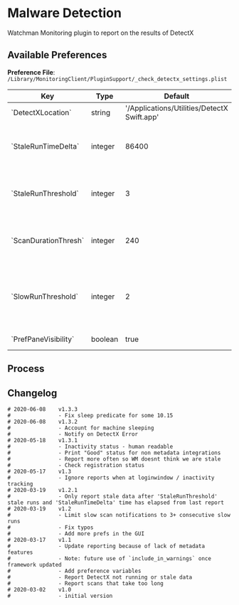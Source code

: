 # Malware Detection

Watchman Monitoring plugin to report on the results of DetectX

## Available Preferences

**Preference File**: `/Library/MonitoringClient/PluginSupport/_check_detectx_settings.plist`

<table>
<thead>
	<tr>
		<th>Key</th>
		<th>Type</th>
		<th>Default</th>
    <th>Description</th>
	</tr>
</thead>
<tbody>
	<tr>
		<td>`DetectXLocation`</td>
		<td>string</td>
		<td>'/Applications/Utilities/DetectX Swift.app'</td>
    <td>Location of DetectX app</td>
	</tr>
  <tr>
    <td>`StaleRunTimeDelta`</td>
    <td>integer</td>
    <td>86400</td>
    <td>How much time can go by without new DetectX data before we raise an alert (in seconds)</td>
  </tr>
  <tr>
    <td>`StaleRunThreshold`</td>
    <td>integer</td>
    <td>3</td>
    <td>How many consecutive plugin runs with no new data are ok before raising an alert</td>
  </tr>
  <tr>
    <td>`ScanDurationThresh`</td>
    <td>integer</td>
    <td>240</td>
    <td>A DetectX scan taking `ScanDurationThresh` amount of seconds or longer is too long</td>
  </tr>
  <tr>
    <td>`SlowRunThreshold`</td>
    <td>integer</td>
    <td>2</td>
    <td>How many consecutive DetectX scans taking longer than `ScanDurationThresh` are ok before raising an alert</td>
  </tr>
  <tr>
    <td>`PrefPaneVisibility`</td>
    <td>boolean</td>
    <td>true</td>
    <td>Visibility within the WM pref-pane</td>
  </tr>
</tbody>
</table>

## Process

## Changelog

```
# 2020-06-08    v1.3.3
#               - Fix sleep predicate for some 10.15
# 2020-06-08    v1.3.2
#               - Account for machine sleeping
#               - Notify on DetectX Error
# 2020-05-18    v1.3.1
#               - Inactivity status - human readable
#               - Print "Good" status for non metadata integrations
#               - Report more often so WM doesnt think we are stale
#               - Check registration status
# 2020-05-17    v1.3
#               - Ignore reports when at loginwindow / inactivity tracking
# 2020-03-19    v1.2.1
#               - Only report stale data after 'StaleRunThreshold' stale runs and 'StaleRunTimeDelta' time has elapsed from last report
# 2020-03-19    v1.2
#               - Limit slow scan notifications to 3+ consecutive slow runs
#               - Fix typos
#               - Add more prefs in the GUI
# 2020-03-17    v1.1
#               - Update reporting because of lack of metadata features
#               - Note: future use of `include_in_warnings` once framework updated
#               - Add preference variables
#               - Report DetectX not running or stale data
#               - Report scans that take too long
# 2020-03-02    v1.0
#               - initial version
```
